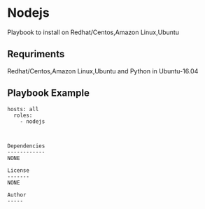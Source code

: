 Nodejs
============

Playbook to install  on Redhat/Centos,Amazon Linux,Ubuntu

Requriments
--------------------
Redhat/Centos,Amazon Linux,Ubuntu and Python in Ubuntu-16.04

Playbook Example
---------------------


```
hosts: all
  roles:
    - nodejs



```


 
 
 ```
 Dependencies
------------
 NONE
 
License
-------
 NONE
 
Author
-----

